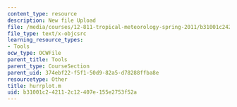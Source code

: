 ```yaml
---
content_type: resource
description: New file Upload
file: /media/courses/12-811-tropical-meteorology-spring-2011/b31001c242112c12407e155e2753f52a_hurrplot.m
file_type: text/x-objcsrc
learning_resource_types:
- Tools
ocw_type: OCWFile
parent_title: Tools
parent_type: CourseSection
parent_uid: 374ebf22-f5f1-50d9-82a5-d78288ffba8e
resourcetype: Other
title: hurrplot.m
uid: b31001c2-4211-2c12-407e-155e2753f52a
---
```

